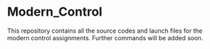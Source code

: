 # Modern_Control

This repository contains all the source codes and launch files for the modern control assignments. Further commands will be added soon.
